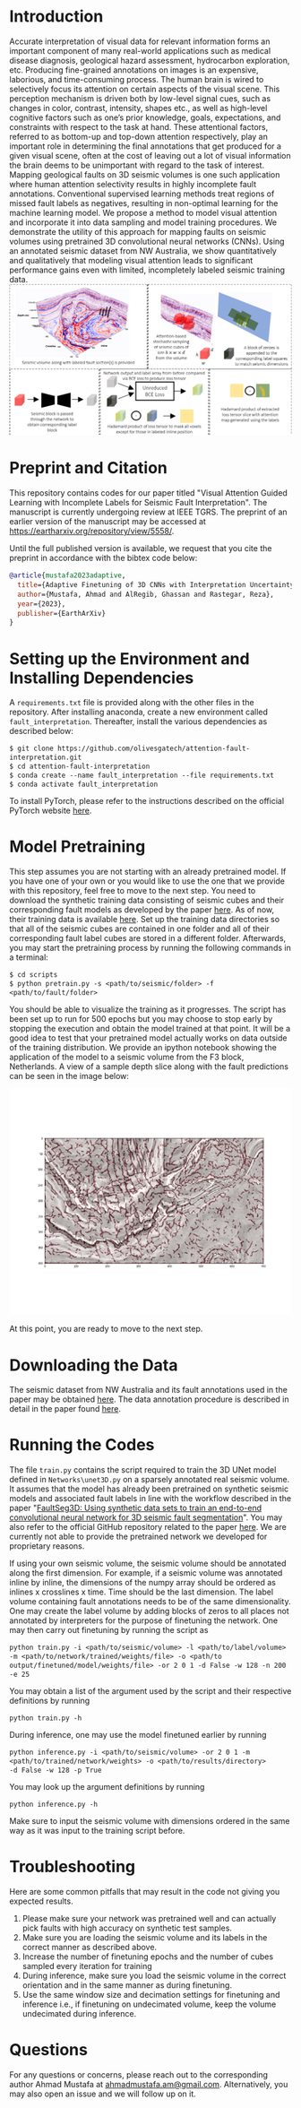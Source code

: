 # Introduction
Accurate interpretation of visual data for relevant information forms an important component of many real-world applications such as medical disease diagnosis, geological hazard assessment, hydrocarbon exploration, etc. Producing fine-grained annotations on images is an expensive, laborious, and time-consuming process. The human brain is wired to selectively focus its attention on certain aspects of the visual scene. This perception mechanism is driven both by low-level signal cues, such as changes in color, contrast, intensity, shapes etc., as well as high-level cognitive factors such as one’s prior knowledge, goals, expectations, and constraints with respect to the task at hand. These attentional factors, referred to as bottom-up and top-down attention respectively, play an important role in determining the final annotations that get produced for a given visual scene, often at the cost of leaving out a lot of visual information the brain deems to be unimportant with regard to the task of interest. Mapping geological faults on 3D seismic volumes is one such application where human attention selectivity results in highly incomplete fault annotations. Conventional supervised learning methods treat regions of missed fault labels as negatives, resulting in non-optimal learning for the machine learning model. We propose a method to model visual attention and incorporate it into data sampling and model training procedures. We demonstrate the utility of this approach for mapping faults on seismic volumes using pretrained 3D convolutional neural networks (CNNs). Using an annotated seismic dataset from NW Australia, we show quantitatively and qualitatively that modeling visual attention leads to significant performance gains even with limited, incompletely labeled seismic training data.
![Local Image](demo/masking-process.png)

# Preprint and Citation
This repository contains codes for our paper titled "Visual Attention Guided Learning 
with Incomplete Labels for Seismic Fault Interpretation". The manuscript is currently undergoing review at IEEE TGRS. 
The preprint of an earlier version of the manuscript may be accessed at https://eartharxiv.org/repository/view/5558/.

Until the full published version is available, we request that you cite the preprint in accordance with the bibtex code 
below:

```bibtex
@article{mustafa2023adaptive,
  title={Adaptive Finetuning of 3D CNNs with Interpretation Uncertainty for Seismic Fault Prediction},
  author={Mustafa, Ahmad and AlRegib, Ghassan and Rastegar, Reza},
  year={2023},
  publisher={EarthArXiv}
}
```

# Setting up the Environment and Installing Dependencies
A `requirements.txt` file is provided along with the other files in the repository. After installing anaconda, create
a new environment called `fault_interpretation`. Thereafter, install the various dependencies as described below:
```commandline
$ git clone https://github.com/olivesgatech/attention-fault-interpretation.git
$ cd attention-fault-interpretation
$ conda create --name fault_interpretation --file requirements.txt
$ conda activate fault_interpretation
```
To install PyTorch, please refer to the instructions described on the official PyTorch website [here](https://pytorch.org/get-started/locally/).

# Model Pretraining
This step assumes you are not starting with an already pretrained model. If you have one of your own or you would like to use the one that we provide with this repository, feel free to move to the next step. You need to download the synthetic training data consisting of seismic cubes and their corresponding fault models as developed by the paper [here](https://github.com/xinwucwp/faultSeg). As of now, their training data is available [here](https://drive.google.com/drive/folders/1N4OQk0BDTRTisbJ4rSRlUoEGD0MdzrSg). Set up the training data directories so that all of the seismic cubes are contained in one folder and all of their corresponding fault label cubes are stored in a different folder. Afterwards, you may start the pretraining process by running the following commands in a terminal:
```commandline
$ cd scripts
$ python pretrain.py -s <path/to/seismic/folder> -f <path/to/fault/folder>
```
You should be able to visualize the training as it progresses. The script has been set up to run for 500 epochs but you may choose to stop early by stopping the execution and obtain the model trained at that point. It will be a good idea to test that your pretrained model actually works on data outside of the training distribution. We provide an ipython notebook showing the application of the model to a seismic volume from the F3 block, Netherlands. A view of a sample depth slice along with the fault predictions can be seen in the image below:

![fault_img](demo/pretrained_pred.png)

At this point, you are ready to move to the next step. 

# Downloading the Data
The seismic dataset from NW Australia and its fault annotations used in the paper may be obtained [here](https://dataverse.harvard.edu/dataset.xhtml?persistentId=doi:10.7910/DVN/YBYGBK).
The data annotation procedure is described in detail in the paper found [here](https://www.sciencedirect.com/science/article/pii/S2352340921005035).

# Running the Codes
The file `train.py` contains the script required to train the 3D UNet model defined in `Networks\unet3D.py` on a sparsely annotated real seismic volume. It assumes 
that the model has already been pretrained on synthetic seismic models and associated fault labels in line with the workflow described in the paper "[FaultSeg3D: Using 
synthetic data sets to train an end-to-end convolutional neural network for 3D seismic fault segmentation](https://library.seg.org/doi/abs/10.1190/geo2018-0646.1?journalCode=gpysa7)".
You may also refer to the official GitHub repository related to the paper [here](https://github.com/xinwucwp/faultSeg). 
We are currently not able to provide the pretrained network we developed for proprietary reasons.

If using your own seismic volume, the seismic volume should be annotated along the first dimension. For example, 
if a seismic volume was annotated inline by inline, the dimensions of the numpy array should be ordered as inlines x crosslines x time. Time should be the last dimension.
The label volume containing fault annotations needs to be of the same dimensionality. One may create the label volume by adding blocks of zeros to all places not annotated 
by interpreters for the purpose of finetuning the network. One may then carry out finetuning by running the script as 

```commandline
python train.py -i <path/to/seismic/volume> -l <path/to/label/volume> -m <path/to/network/trained/weights/file> -o <path/to
output/finetuned/model/weights/file> -or 2 0 1 -d False -w 128 -n 200 -e 25
```
You may obtain a list of the argument used by the script and their respective definitions by running 

```commandline
python train.py -h
```

During inference, one may use the model finetuned earlier by running 

```commandline
python inference.py -i <path/to/seismic/volume> -or 2 0 1 -m <path/to/trained/network/weights> -o <path/to/results/directory> 
-d False -w 128 -p True
```

You may look up the argument definitions by running 
```commandline
python inference.py -h
```
Make sure to input the seismic volume with dimensions ordered in the same way as it was input to the training script before. 

# Troubleshooting
Here are some common pitfalls that may result in the code not giving you expected results.
1. Please make sure your network was pretrained well and can actually pick faults with high accuracy on synthetic test samples.
2. Make sure you are loading the seismic volume and its labels in the correct manner as described above. 
3. Increase the number of finetuning epochs and the number of cubes sampled every iteration for training
4. During inference, make sure you load the seismic volume in the correct orientation and in the same manner as during finetuning. 
5. Use the same window size and decimation settings for finetuning and inference i.e., if finetuning on undecimated volume, 
keep the volume undecimated during inference. 

# Questions
For any questions or concerns, please reach out to the corresponding author Ahmad Mustafa at ahmadmustafa.am@gmail.com.
Alternatively, you may also open an issue and we will follow up on it. 
